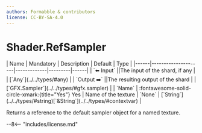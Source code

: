 ```yaml
---
authors: Formabble & contributors
license: CC-BY-SA-4.0
---
```



# Shader.RefSampler

<div class="sh-parameters" markdown="1">
| Name | Mandatory | Description | Default | Type |
|------|---------------------|-------------|---------|------|
| `⬅️ Input` ||The input of the shard, if any | | [`Any`](../../types/#any) |
| `Output ➡️` ||The resulting output of the shard | | [`GFX.Sampler`](../../types/#gfx.sampler) |
| `Name` | :fontawesome-solid-circle-xmark:{title="Yes"} Yes  | Name of the texture | `None` | [`String`](../../types/#string)[`&String`](../../types/#contextvar) |

</div>

Returns a reference to the default sampler object for a named texture.

--8<-- "includes/license.md"


